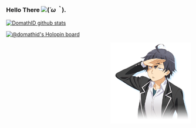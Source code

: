 ### Hello There <a href='https://baka-onichan.web.app'><img src="https://github.com/TheDudeThatCode/TheDudeThatCode/blob/master/Assets/Hi.gif" width="20"></a>(*´ω｀*). 

[![DomathID github stats](https://bad-apple-github-readme.vercel.app/api?show_bg=1&username=domathid&locale=en&show_icons=true&bg_color=ffffff&title_color=008082&text_color=223&icon_color=ff8ba7)](https://baka-onichan.web.app/)

[![@domathid's Holopin board](https://holopin.io/api/user/board?user=domathid)](https://holopin.io/@domathid)

<p align="right"><img src="my-youth-romantic-comedy-is-wrong-as-i-expected-video-game-mages-inc-love-gosick-0428436b504ce62949f49b2c4097db74.png" width="220" height="220"></p>
